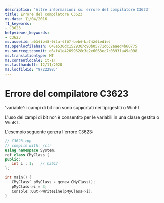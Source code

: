 ```yaml
---
description: 'Altre informazioni su: errore del compilatore C3623'
title: Errore del compilatore C3623
ms.date: 11/04/2016
f1_keywords:
- C3623
helpviewer_keywords:
- C3623
ms.assetid: a0341b45-062a-4f67-beb9-ba74201ed1ed
ms.openlocfilehash: 042e530dc1529307c90b05771d662aaed4b60775
ms.sourcegitcommit: d6af41e42699628c3e2e6063ec7b03931a49a098
ms.translationtype: MT
ms.contentlocale: it-IT
ms.lasthandoff: 12/11/2020
ms.locfileid: "97222983"
---
```

# <a name="compiler-error-c3623"></a>Errore del compilatore C3623

'variable': i campi di bit non sono supportati nei tipi gestiti o WinRT

L'uso dei campi di bit non è consentito per le variabili in una classe gestita o WinRT.

L'esempio seguente genera l'errore C3623:

```cpp
// C3623.cpp
// compile with: /clr
using namespace System;
ref class CMyClass {
public:
   int i : 1;   // C3623
};

int main() {
   CMyClass^ pMyClass = gcnew CMyClass();
   pMyClass->i = 3;
   Console::Out->WriteLine(pMyClass->i);
}
```
